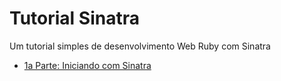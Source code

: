 # Tutorial Sinatra

Um tutorial simples de desenvolvimento Web Ruby com Sinatra

 - [1a Parte: Iniciando com Sinatra](parte1.md)

